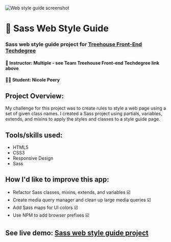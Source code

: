 ![Web style guide screenshot](https://res.cloudinary.com/dqe0hw0ru/image/upload/v1565188004/sass_style_guide.png)
# 🎨 Sass Web Style Guide
### Sass web style guide project for [Treehouse Front-End Techdegree](https://join.teamtreehouse.com/techdegree/)
#### 📓 Instructor: Multiple - see Team Treehouse Front-end Techdegree link above
#### 👩‍💻 Student: Nicole Peery

## Project Overview:

My challenge for this project was to create rules to style a web page using a set of given class names. I created a Sass project using partials, variables, extends, and mixins to apply the styles and classes to a style guide page.

## Tools/skills used:
* HTML5
* CSS3
* Responsive Design
* Sass

## How I'd like to improve this app:
* Refactor Sass classes, mixins, extends, and variables ☑️
* Create media query manager and clean up large media queries ☑️
* Add Sass maps for UI colors ☑️
* Use NPM to add browser prefixes ☑️

## See live demo: [Sass web style guide project](https://fervent-rosalind-79a4fb.netlify.com/)

